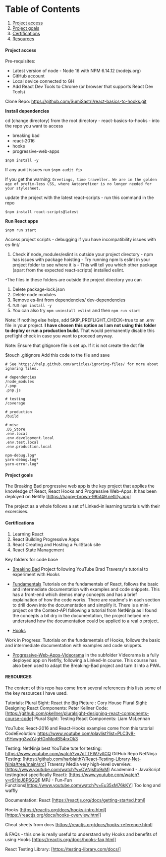 # Table of Contents

1. [Project access](#Project-access)
2. [Project goals](#Project-goals)
3. [Certifications](#Certifications)
4. [Resources](#RESOURCES)

#### Project access

Pre-requisites:

- Latest version of node - Node 16 with NPM 6.14.12 (nodejs.org)
- GitHub account
- Local device connected to GH
- Add React Dev Tools to Chrome (or browser that supports React Dev Tools)

Clone Repo: https://github.com/SumiSastri/react-basics-to-hooks.git

**Install dependencies**

cd (change directory) from the root directory - react-basics-to-hooks - into the repo you want to access

- breaking bad
- react-2016
- hooks
- progressive-web-apps

`$npm install -y`

If any audit issues run
`$npm audit fix`

If you get the warning: `Greetings, time traveller. We are in the golden age of prefix-less CSS, where Autoprefixer is no longer needed for your stylesheet.`

update the project with the latest react-scripts - run this command in the repo

`$npm install react-scripts@latest`

**Run React apps**

`$npm run start`

Access project scripts - debugging if you have incompatibility issues with es-lint/

1. Check if node_modules/eslint is outside your project directory - npm has issues with package hoisting - Try running npm ls eslint in your project folder to see where it is - This will tell you which other package (apart from the expected react-scripts) installed eslint.

-The files in these folders are outside the project directory you can

1. Delete package-lock.json
2. Delete node modules
3. Remove es-lint from dependencies/ dev-dependencies
4. run `npm install -y`
5. You can also try `npm uninstall eslint` and then `npm run start`

Note: If nothing else helps, add SKIP_PREFLIGHT_CHECK=true to an .env file in your project. **I have chosen this option as I am not using this folder to deploy or run a production build.**
That would permanently disable this preflight check in case you want to proceed anyway.

Note: Ensure that gitignore file is set up. If it is not create the dot file

$touch .gitignore
Add this code to the file and save

```
# See https://help.github.com/articles/ignoring-files/ for more about ignoring files.

# dependencies
/node_modules
/.pnp
.pnp.js

# testing
/coverage

# production
/build

# misc
.DS_Store
.env.local
.env.development.local
.env.test.local
.env.production.local

npm-debug.log*
yarn-debug.log*
yarn-error.log*

```

#### Project goals

The Breaking Bad progressive web app is the key project that applies the knowledge of React, React Hooks and Progressive Web-Apps. It has been deployed on Netifly [https://happy-brown-985f49.netlify.app]

The project as a whole follows a set of Linked-in learning tutorials with their excercises.

#### Certifications

1. Learning React
2. React Building Progressive Apps
3. React Creating and Hosting a FullStack site
4. React State Management

Key folders for code base

- [Breaking Bad](https://github.com/SumiSastri/react-basics-to-hooks/tree/master/breaking-bad)
  Project following YouTube Brad Traversy's tutorial to experiment with Hooks

- [Fundamentals](https://github.com/SumiSastri/react-basics-to-hooks/tree/master/fundamentals)
  Tutorials on the fundamentals of React, follows the basic and intermediate documentation with examples and code snippets. This has a front-end which demos many concepts and has a brief explaination of how the code works. There are readme's in each section to drill down into the documentation and simplify it. There is a mini-project on the Context-API following a tutorial from NetNinja as I found the concepts a bit dry in the documentation, the project helped me understand how the documentation could be applied to a real o project.

- [Hooks](https://github.com/SumiSastri/react-basics-to-hooks/tree/master/hooks)

Work in Progress: Tutorials on the fundamentals of Hooks, follows the basic and intermediate documentation with examples and code snippets.

- [Progressive-Web-Apps-Videorama]([https://github.com/SumiSastri/react-basics-to-hooks/tree/master/progressive-web-apps/videorama])
  In the subfolder Videorama is a fully deployed app on Netifly, following a Linked-In course. This course has also been used to adapt the Breaking-Bad project and turn it into a PWA.

#### RESOURCES

The content of this repo has come from several references this lists some of the key resources I have used.

Tutorials:
Plural Sight: React the Big Picture : Cory House
Plural Sight: Designing React Components: Peter Kellner
Code: [https://github.com/pkellner/pluralsight-designing-react-components-course-code]
Plural Sight: Testing React Components: Liam McLennan

YouTube: React-2016 and React-Hooks examples come from this tutorial
CodeEvolution: https://www.youtube.com/playlist?list=PLC3y8-rFHvwgg3vaYJgHGnModB54rxOk3

Testing:
NetNinja best YouTube tute for testing: https://www.youtube.com/watch?v=7dTTFW7yACQ
GitHub Repo NetNinja Testing: [https://github.com/harblaith7/React-Testing-Library-Net-Ninja/tree/main/src]
Traversy Media very high-level overview: [https://www.youtube.com/watch?v=OVNjsIto9xM]
Academind - JavaScript testing(not specifically React): [https://www.youtube.com/watch?v=r9HdJ8P6GQI]
MPJ - Fun-Fun Functions[https://www.youtube.com/watch?v=Eu35xM76kKY] Too long and waffly

Documentation:
React
[https://reactjs.org/docs/getting-started.html]

Hooks
[https://reactjs.org/docs/hooks-intro.html][https://reactjs.org/docs/hooks-overview.html]

Cheat sheets from docs
[https://reactjs.org/docs/hooks-reference.html]

& FAQs - this one is really useful to understand why Hooks and benefits of using Hooks
[https://reactjs.org/docs/hooks-faq.html]

React Testing Library:
[https://testing-library.com/docs/]
